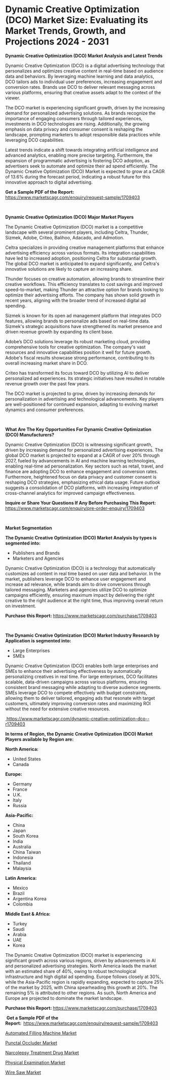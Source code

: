 <p><h1>Dynamic Creative Optimization (DCO) Market Size: Evaluating its Market Trends, Growth, and Projections 2024 - 2031</h1></p><p><strong>Dynamic Creative Optimization (DCO) Market Analysis and Latest Trends</strong></p>
<p><p>Dynamic Creative Optimization (DCO) is a digital advertising technology that personalizes and optimizes creative content in real-time based on audience data and behaviors. By leveraging machine learning and data analytics, DCO tailors ads to individual user preferences, increasing engagement and conversion rates. Brands use DCO to deliver relevant messaging across various platforms, ensuring that creative assets adapt to the context of the viewer.</p><p>The DCO market is experiencing significant growth, driven by the increasing demand for personalized advertising solutions. As brands recognize the importance of engaging consumers through tailored experiences, investments in DCO technologies are rising. Additionally, the growing emphasis on data privacy and consumer consent is reshaping the landscape, prompting marketers to adopt responsible data practices while leveraging DCO capabilities.</p><p>Latest trends indicate a shift towards integrating artificial intelligence and advanced analytics, enabling more precise targeting. Furthermore, the expansion of programmatic advertising is fostering DCO adoption, as advertisers seek to automate and optimize their ad spend efficiently. The Dynamic Creative Optimization (DCO) Market is expected to grow at a CAGR of 13.6% during the forecast period, indicating a robust future for this innovative approach to digital advertising.</p></p>
<p><strong>Get a Sample PDF of the Report:&nbsp;</strong> <a href="https://www.marketscagr.com/enquiry/request-sample/1709403?utm_campaign=1422&utm_medium=2&utm_source=Github&utm_content=ia&utm_term=21102024&utm_id=dynamic-creative-optimization-dco">https://www.marketscagr.com/enquiry/request-sample/1709403</a></p>
<p>&nbsp;</p>
<p><strong>Dynamic Creative Optimization (DCO) Major Market Players</strong></p>
<p><p>The Dynamic Creative Optimization (DCO) market is a competitive landscape with several prominent players, including Celtra, Thunder, Sizmek, Adobe, Criteo, Balihoo, Adacado, and Admotion. </p><p>Celtra specializes in providing creative management platforms that enhance advertising efficiency across various formats. Its integration capabilities have led to increased adoption, positioning Celtra for substantial growth. The global DCO market is anticipated to expand significantly, and Celtra's innovative solutions are likely to capture an increasing share.</p><p>Thunder focuses on creative automation, allowing brands to streamline their creative workflows. This efficiency translates to cost savings and improved speed-to-market, making Thunder an attractive option for brands looking to optimize their advertising efforts. The company has shown solid growth in recent years, aligning with the broader trend of increased digital ad spending.</p><p>Sizmek is known for its open ad management platform that integrates DCO features, allowing brands to personalize ads based on real-time data. Sizmek's strategic acquisitions have strengthened its market presence and driven revenue growth by expanding its client base.</p><p>Adobe’s DCO solutions leverage its robust marketing cloud, providing comprehensive tools for creative optimization. The company's vast resources and innovative capabilities position it well for future growth. Adobe's fiscal results showcase strong performance, contributing to its overall increasing market share in DCO.</p><p>Criteo has transformed its focus toward DCO by utilizing AI to deliver personalized ad experiences. Its strategic initiatives have resulted in notable revenue growth over the past few years. </p><p>The DCO market is projected to grow, driven by increasing demands for personalization in advertising and technological advancements. Key players are well-positioned for continued expansion, adapting to evolving market dynamics and consumer preferences.</p></p>
<p>&nbsp;</p>
<p><strong>What Are The Key Opportunities For Dynamic Creative Optimization (DCO) Manufacturers?</strong></p>
<p><p>Dynamic Creative Optimization (DCO) is witnessing significant growth, driven by increasing demand for personalized advertising experiences. The global DCO market is projected to expand at a CAGR of over 20% through 2027, fueled by advancements in AI and machine learning technologies, enabling real-time ad personalization. Key sectors such as retail, travel, and finance are adopting DCO to enhance engagement and conversion rates. Furthermore, heightened focus on data privacy and customer consent is reshaping DCO strategies, emphasizing ethical data usage. Future outlook suggests a consolidation of DCO platforms, with increasing integration of cross-channel analytics for improved campaign effectiveness.</p></p>
<p><strong>Inquire or Share Your Questions If Any Before Purchasing This Report:</strong> <a href="https://www.marketscagr.com/enquiry/pre-order-enquiry/1709403?utm_campaign=1422&utm_medium=2&utm_source=Github&utm_content=ia&utm_term=21102024&utm_id=dynamic-creative-optimization-dco">https://www.marketscagr.com/enquiry/pre-order-enquiry/1709403</a></p>
<p>&nbsp;</p>
<p><strong>Market Segmentation</strong></p>
<p><strong>The Dynamic Creative Optimization (DCO) Market Analysis by types is segmented into:</strong></p>
<p><ul><li>Publishers and Brands</li><li>Marketers and Agencies</li></ul></p>
<p><p>Dynamic Creative Optimization (DCO) is a technology that automatically customizes ad content in real time based on user data and behavior. In the market, publishers leverage DCO to enhance user engagement and increase ad relevance, while brands aim to drive conversions through tailored messaging. Marketers and agencies utilize DCO to optimize campaigns efficiently, ensuring maximum impact by delivering the right creative to the right audience at the right time, thus improving overall return on investment.</p></p>
<p><strong>Purchase this Report:&nbsp;</strong><a href="https://www.marketscagr.com/purchase/1709403?utm_campaign=1422&utm_medium=2&utm_source=Github&utm_content=ia&utm_term=21102024&utm_id=dynamic-creative-optimization-dco">https://www.marketscagr.com/purchase/1709403</a></p>
<p>&nbsp;</p>
<p><strong>The Dynamic Creative Optimization (DCO) Market Industry Research by Application is segmented into:</strong></p>
<p><ul><li>Large Enterprises</li><li>SMEs</li></ul></p>
<p><p>Dynamic Creative Optimization (DCO) enables both large enterprises and SMEs to enhance their advertising effectiveness by automatically personalizing creatives in real time. For large enterprises, DCO facilitates scalable, data-driven campaigns across various platforms, ensuring consistent brand messaging while adapting to diverse audience segments. SMEs leverage DCO to compete effectively with budget constraints, allowing them to deliver tailored, engaging ads that resonate with target customers, ultimately improving conversion rates and maximizing ROI without the need for extensive creative resources.</p></p>
<p><a href="https://www.marketscagr.com/dynamic-creative-optimization-dco--r1709403?utm_campaign=1422&utm_medium=2&utm_source=Github&utm_content=ia&utm_term=21102024&utm_id=dynamic-creative-optimization-dco">&nbsp;https://www.marketscagr.com/dynamic-creative-optimization-dco--r1709403</a></p>
<p><strong>In terms of Region, the Dynamic Creative Optimization (DCO) Market Players available by Region are:</strong></p>
<p>
    <p> <strong> North America: </strong>
        <ul>
            <li>United States</li>
            <li>Canada</li>
        </ul>
        </p> 
    <p> <strong> Europe: </strong>
        <ul>
            <li>Germany</li>
            <li>France</li>
            <li>U.K.</li>
            <li>Italy</li>
            <li>Russia</li>
        </ul>
        </p> 
    <p> <strong> Asia-Pacific: </strong>
        <ul>
            <li>China</li>
            <li>Japan</li>
            <li>South Korea</li>
            <li>India</li>
            <li>Australia</li>
            <li>China Taiwan</li>
            <li>Indonesia</li>
            <li>Thailand</li>
            <li>Malaysia</li>
        </ul>
        </p> 
    <p> <strong> Latin America: </strong>
        <ul>
            <li>Mexico</li>
            <li>Brazil</li>
            <li>Argentina Korea</li>
            <li>Colombia</li>
        </ul>
        </p> 
    <p> <strong> Middle East & Africa: </strong>
        <ul>
            <li>Turkey</li>
            <li>Saudi</li>
            <li>Arabia</li>
            <li>UAE</li>
            <li>Korea</li>
        </ul>
    </p>
    </p>
<p><p>The Dynamic Creative Optimization (DCO) market is experiencing significant growth across various regions, driven by advancements in AI and personalized advertising strategies. North America leads the market with an estimated share of 40%, owing to robust technological infrastructure and high digital ad spending. Europe follows closely at 30%, while the Asia-Pacific region is rapidly expanding, expected to capture 25% of the market by 2025, with China spearheading this growth at 20%. The remaining 5% is attributed to other regions. As such, North America and Europe are projected to dominate the market landscape.</p></p>
<p><strong>Purchase this Report: </strong><a href="https://www.marketscagr.com/purchase/1709403?utm_campaign=1422&utm_medium=2&utm_source=Github&utm_content=ia&utm_term=21102024&utm_id=dynamic-creative-optimization-dco">https://www.marketscagr.com/purchase/1709403</a></p>
<p>&nbsp;<strong>Get a Sample PDF of the Report:&nbsp;&nbsp;</strong><a href="https://www.marketscagr.com/enquiry/request-sample/1709403?utm_campaign=1422&utm_medium=2&utm_source=Github&utm_content=ia&utm_term=21102024&utm_id=dynamic-creative-optimization-dco">https://www.marketscagr.com/enquiry/request-sample/1709403</a></p>
<p><strong></strong></p>
<p><p><a href="https://issuu.com/reportprime-2/docs/automated-filling-machine-market-si_b7a70ef808a2bd?utm_campaign=1422&utm_medium=2&utm_source=Github&utm_content=ia&utm_term=21102024&utm_id=dynamic-creative-optimization-dco">Automated Filling Machine Market</a></p><p><a href="https://www.linkedin.com/pulse/punctal-occluder-market-report-product-type-end-use-u9duf?utm_campaign=1422&utm_medium=2&utm_source=Github&utm_content=ia&utm_term=21102024&utm_id=dynamic-creative-optimization-dco">Punctal Occluder Market</a></p><p><a href="https://www.linkedin.com/pulse/unlocking-growth-potential-strategic-analysis-narcolepsy-wqklc?utm_campaign=1422&utm_medium=2&utm_source=Github&utm_content=ia&utm_term=21102024&utm_id=dynamic-creative-optimization-dco">Narcolepsy Treatment Drug Market</a></p><p><a href="https://www.linkedin.com/pulse/physical-examination-market-navigating-challenges-unlocking-fmdvc?utm_campaign=1422&utm_medium=2&utm_source=Github&utm_content=ia&utm_term=21102024&utm_id=dynamic-creative-optimization-dco">Physical Examination Market</a></p><p><a href="https://issuu.com/reportprime-2/docs/wire-saw-market-size-2030.pptx_8509e13baef02f?utm_campaign=1422&utm_medium=2&utm_source=Github&utm_content=ia&utm_term=21102024&utm_id=dynamic-creative-optimization-dco">Wire Saw Market</a></p></p>